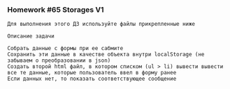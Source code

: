 ### Homework #65 Storages V1
    Для выполнения этого ДЗ используйте файлы прикрепленные ниже

    Описание задачи

    Собрать данные с формы при ее сабмите
    Сохранить эти данные в качестве объекта внутри localStorage (не забываем о преобразовании в json)
    Создать второй html файл, в котором списком (ul > li) вывести вывести все те данные, которые пользователь ввел в форму ранее
    Если данных нет, то показать соответствующее сообщение